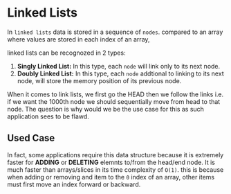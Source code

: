 # Linked Lists

In `linked lists` data is stored in a sequence of `nodes`. compared to an array where values are stored in each index of an array, 


linked lists can be recognozed in 2 types:

1. **Singly Linked List:** In this type, each `node` will link only to its next node.
2. **Doubly Linked List:** In this type, each `node` addtional to linking to its next node, will store the memory position of its previous node.


When it comes to link lists, we first go the HEAD then we follow the links i.e. if we want the 1000th node we should sequentially move from head to that node. The question is why would we be the use case for this as such application sees to be flawd. 

## Used Case

In fact, some applications require this data structure because it is extremely faster for __ADDING__ or __DELETING__ elemnts to/from the head/end node. It is much faster than arrays/slices in its time complexity of `O(1)`. this is because when adding or removing and item to the `0` index of an array, other items must first move an index forward or backward.
